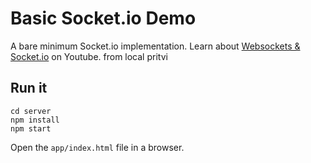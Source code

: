 # Basic Socket.io Demo

A bare minimum Socket.io implementation. Learn about [Websockets & Socket.io](https://youtu.be/1BfCnjr_Vjg) on Youtube.
from local pritvi

## Run it

```
cd server
npm install
npm start
```

Open the `app/index.html` file in a browser.
